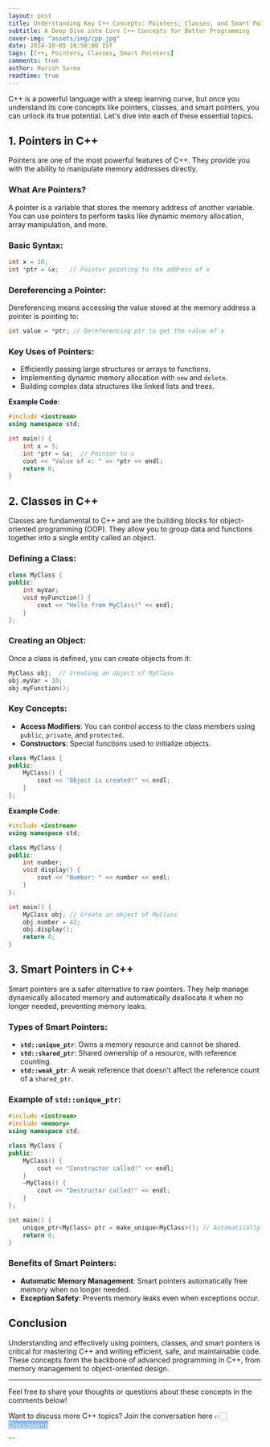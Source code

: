 ```yaml
---
layout: post
title: Understanding Key C++ Concepts: Pointers, Classes, and Smart Pointers
subtitle: A Deep Dive into Core C++ Concepts for Better Programming
cover-img: "assets/img/cpp.jpg"
date: 2024-10-05 16:50:00 IST
tags: [C++, Pointers, Classes, Smart Pointers]
comments: true
author: Harish Sarma
readtime: true
---
```


C++ is a powerful language with a steep learning curve, but once you understand its core concepts like pointers, classes, and smart pointers, you can unlock its true potential. Let's dive into each of these essential topics.

## **1. Pointers in C++**

Pointers are one of the most powerful features of C++. They provide you with the ability to manipulate memory addresses directly.

### **What Are Pointers?**
A pointer is a variable that stores the memory address of another variable. You can use pointers to perform tasks like dynamic memory allocation, array manipulation, and more.

### **Basic Syntax**:
```cpp
int x = 10;  
int *ptr = &x;   // Pointer pointing to the address of x
```

### **Dereferencing a Pointer**:
Dereferencing means accessing the value stored at the memory address a pointer is pointing to:
```cpp
int value = *ptr; // Dereferencing ptr to get the value of x
```

### **Key Uses of Pointers**:
- Efficiently passing large structures or arrays to functions.
- Implementing dynamic memory allocation with `new` and `delete`.
- Building complex data structures like linked lists and trees.

**Example Code**:
```cpp
#include <iostream>
using namespace std;

int main() {
    int x = 5;
    int *ptr = &x;  // Pointer to x
    cout << "Value of x: " << *ptr << endl;
    return 0;
}
```

## **2. Classes in C++**

Classes are fundamental to C++ and are the building blocks for object-oriented programming (OOP). They allow you to group data and functions together into a single entity called an object.

### **Defining a Class**:
```cpp
class MyClass {
public:
    int myVar;
    void myFunction() {
        cout << "Hello from MyClass!" << endl;
    }
};
```

### **Creating an Object**:
Once a class is defined, you can create objects from it:
```cpp
MyClass obj;  // Creating an object of MyClass
obj.myVar = 10;
obj.myFunction();
```

### **Key Concepts**:
- **Access Modifiers**: You can control access to the class members using `public`, `private`, and `protected`.
- **Constructors**: Special functions used to initialize objects.
```cpp
class MyClass {
public:
    MyClass() {
        cout << "Object is created!" << endl;
    }
};
```

**Example Code**:
```cpp
#include <iostream>
using namespace std;

class MyClass {
public:
    int number;
    void display() {
        cout << "Number: " << number << endl;
    }
};

int main() {
    MyClass obj; // Create an object of MyClass
    obj.number = 42;
    obj.display();
    return 0;
}
```

## **3. Smart Pointers in C++**

Smart pointers are a safer alternative to raw pointers. They help manage dynamically allocated memory and automatically deallocate it when no longer needed, preventing memory leaks.

### **Types of Smart Pointers**:
- **`std::unique_ptr`**: Owns a memory resource and cannot be shared.
- **`std::shared_ptr`**: Shared ownership of a resource, with reference counting.
- **`std::weak_ptr`**: A weak reference that doesn’t affect the reference count of a `shared_ptr`.

### **Example of `std::unique_ptr`**:
```cpp
#include <iostream>
#include <memory>
using namespace std;

class MyClass {
public:
    MyClass() {
        cout << "Constructor called!" << endl;
    }
    ~MyClass() {
        cout << "Destructor called!" << endl;
    }
};

int main() {
    unique_ptr<MyClass> ptr = make_unique<MyClass>(); // Automatically deallocates
    return 0;
}
```

### **Benefits of Smart Pointers**:
- **Automatic Memory Management**: Smart pointers automatically free memory when no longer needed.
- **Exception Safety**: Prevents memory leaks even when exceptions occur.

## **Conclusion**

Understanding and effectively using pointers, classes, and smart pointers is critical for mastering C++ and writing efficient, safe, and maintainable code. These concepts form the backbone of advanced programming in C++, from memory management to object-oriented design.

---

Feel free to share your thoughts or questions about these concepts in the comments below!

<p>Want to discuss more C++ topics? Join the conversation here 👉🏻 <a href="https://github.com/harishsarmav/harishsarma_v/discussions" class="btn" style="color: white; background-color: #82B5F3;">Discussions</a></p>
```